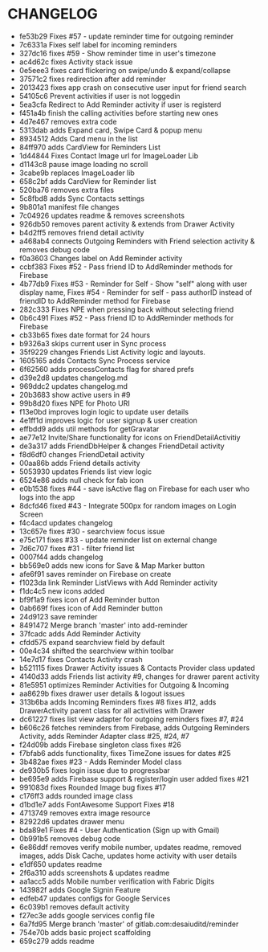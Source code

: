 CHANGELOG
=========

- fe53b29 Fixes #57 - update reminder time for outgoing reminder
- 7c6331a Fixes self label for incoming reminders
- 327dc16 fixes #59 - Show reminder time in user's timezone
- ac4d62c fixes Activity stack issue
- 0e5eee3 fixes card flickering on swipe/undo & expand/collapse
- 37571c2 fixes redirection after add reminder
- 2013423 fixes app crash on consecutive user input for friend search
- 54105c6 Prevent activities if user is not loggedin
- 5ea3cfa Redirect to Add Reminder activity if user is registerd
- f451a4b finish the calling activities before starting new ones
- 4d7e467 removes extra code
- 5313dab adds Expand card, Swipe Card & popup menu
- 8934512 Adds Card menu in the list
- 84ff970 adds CardView for Reminders List
- 1d44844 Fixes Contact Image url for ImageLoader Lib
- d1143c8 pause image loading no scroll
- 3cabe9b replaces ImageLoader lib
- 658c2bf adds CardView for Reminder list
- 520ba76 removes extra files
- 5c8fbd8 adds Sync Contacts settings
- 9b801a1 manifest file changes
- 7c04926 updates readme & removes screenshots
- 926db50 removes parent activity & extends from Drawer Activity
- b4d2ff5 removes friend detail activity
- a468ab4 connects Outgoing Reminders with Friend selection activity & removes debug code
- f0a3603 Changes label on Add Reminder activity
- ccbf383 Fixes #52 - Pass friend ID to AddReminder methods for Firebase
- 4b77db9 Fixes #53 - Reminder for Self - Show "self" along with user display name, Fixes #54 - Reminder for self - pass authorID instead of friendID to AddReminder method for Firebase
- 282c333 Fixes NPE when pressing back without selecting friend
- 0b6c491 Fixes #52 - Pass friend ID to AddReminder methods for Firebase
- cb33b65 fixes date format for 24 hours
- b9326a3 skips current user in Sync process
- 35f9229 changes Friends List Activity logic and layouts.
- 1605165 adds Contacts Sync Process service
- 6f62560 adds processContacts flag for shared prefs
- d39e2d8 updates changelog.md
- 969ddc2 updates changelog.md
- 20b3683 show active users in #9
- 99b8d20 fixes NPE for Photo URI
- f13e0bd improves login logic to update user details
- 4e1ff1d improves logic for user signup & user creation
- effbdd9 adds util methods for getGravatar
- ae77e12 Invite/Share functionality for icons on FriendDetailActivitiy
- de3a317 adds FriendDbHelper & changes FriendDetail activity
- f8d6df0 changes FriendDetail activity
- 00aa86b adds Friend details activity
- 5053930 updates Friends list view logic
- 6524e86 adds null check for fab icon
- e0b1538 fixes #44 - save isActive flag on Firebase for each user who logs into the app
- 8dcfd46 fixed #43 - Integrate 500px for random images on Login Screen
- f4c4acd updates changelog
- 13c657e fixes #30 - searchview focus issue
- e75c171 fixes #33 - update reminder list on external change
- 7d6c707 fixes #31 - filter friend list
- 0007f44 adds changelog
- bb569e0 adds new icons for Save & Map Marker button
- afe6f91 saves reminder on Firebase on create
- f1023da link Reminder ListViews with Add Reminder activity
- f1dc4c5 new icons added
- bf9f1a9 fixes icon of Add Reminder button
- 0ab669f fixes icon of Add Reminder button
- 24d9123 save reminder
- 8491472 Merge branch 'master' into add-reminder
- 37fcadc adds Add Reminder Activity
- cfdd575 expand searchview field by default
- 00e4c34 shifted the searchview within toolbar
- 14e7d17 fixes Contacts Activity crash
- b521115 fixes Drawer Activity issues & Contacts Provider class updated
- 4140d33 adds Friends list activity #9, changes for drawer parent activity
- 81e5951 optimizes Reminder Activities for Outgoing & Incoming
- aa8629b fixes drawer user details & logout issues
- 313b6ba adds Incoming Reminders fixes #8 fixes #12, adds DrawerActivity parent class for all activities with Drawer
- dc61227 fixes list view adapter for outgoing reminders fixes #7, #24
- b606c26 fetches reminders from Firebase, adds Outgoing Reminders Activity, adds Reminder Adapter class #25, #24, #7
- f24d09b adds Firebase singleton class fixes #26
- f7bfab6 adds  functionality, fixes TimeZone issues for dates #25
- 3b482ae fixes #23 - Adds Reminder Model class
- de930b5 fixes login issue due to progressbar
- be695e9 adds Firebase support & register/login user added fixes #21
- 991083d fixes Rounded Image bug fixes #17
- c176ff3 adds rounded image class
- d1bd1e7 adds FontAwesome Support Fixes #18
- 4713749 removes extra image resource
- 82922d6 updates drawer menu
- bda89e1 Fixes #4 - User Authentication (Sign up with Gmail)
- 0b991b5 removes debug code
- 6e86ddf removes verify mobile number, updates readme, removed images, adds Disk Cache, updates home activity with user details
- e1df650 updates readme
- 2f6a310 adds screenshots & updates readme
- aa1acc5 adds Mobile number verification with Fabric Digits
- 143982f adds Google Signin Feature
- edfeb47 updates configs for Google Services
- 6c039b1 removes default activity
- f27ec3e adds google services config file
- 6a7fd95 Merge branch 'master' of gitlab.com:desaiuditd/reminder
- 754e70b adds basic project scaffolding
- 659c279 adds readme
